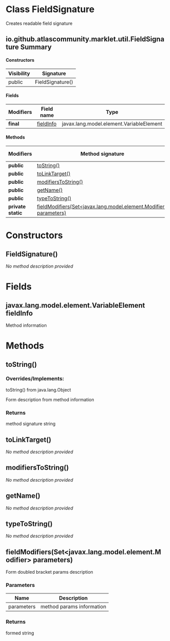 Class FieldSignature
====================
Creates readable field signature

io.github.atlascommunity.marklet.util.FieldSignature Summary
-------
#### Constructors
| Visibility | Signature        |
| ---------- | ---------------- |
| public     | FieldSignature() |
#### Fields
| Modifiers | Field name                                                   | Type                                     |
| --------- | ------------------------------------------------------------ | ---------------------------------------- |
| **final** | [fieldInfo](#javaxlangmodelelementvariableelement-fieldinfo) | javax.lang.model.element.VariableElement |
#### Methods
| Modifiers          | Method signature                                                                                                                | Return type |
| ------------------ | ------------------------------------------------------------------------------------------------------------------------------- | ----------- |
| **public**         | [toString()](#tostring)                                                                                                         | String      |
| **public**         | [toLinkTarget()](#tolinktarget)                                                                                                 | String      |
| **public**         | [modifiersToString()](#modifierstostring)                                                                                       | String      |
| **public**         | [getName()](#getname)                                                                                                           | String      |
| **public**         | [typeToString()](#typetostring)                                                                                                 | String      |
| **private static** | [fieldModifiers(Set<javax.lang.model.element.Modifier> parameters)](#fieldmodifierssetjavaxlangmodelelementmodifier-parameters) | String      |

Constructors
============
FieldSignature()
----------------
*No method description provided*


Fields
======
javax.lang.model.element.VariableElement fieldInfo
--------------------------------------------------
Method information


Methods
=======
toString()
----------
### Overrides/Implements:
toString() from java.lang.Object

Form description from method information

### Returns

method signature string


toLinkTarget()
--------------
*No method description provided*


modifiersToString()
-------------------
*No method description provided*


getName()
---------
*No method description provided*


typeToString()
--------------
*No method description provided*


fieldModifiers(Set<javax.lang.model.element.Modifier> parameters)
-----------------------------------------------------------------
Form doubled bracket params description

### Parameters

| Name       | Description               |
| ---------- | ------------------------- |
| parameters | method params information |

### Returns

formed string


